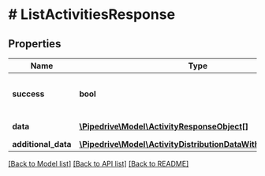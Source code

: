 # # ListActivitiesResponse

## Properties

Name | Type | Description | Notes
------------ | ------------- | ------------- | -------------
**success** | **bool** | If the response is successful or not | [optional]
**data** | [**\Pipedrive\Model\ActivityResponseObject[]**](ActivityResponseObject.md) | The array of activities | [optional]
**additional_data** | [**\Pipedrive\Model\ActivityDistributionDataWithAdditionalData**](ActivityDistributionDataWithAdditionalData.md) |  | [optional]

[[Back to Model list]](../../README.md#models) [[Back to API list]](../../README.md#endpoints) [[Back to README]](../../README.md)
